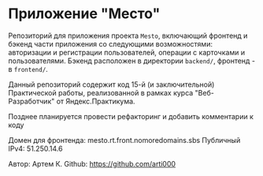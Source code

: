 # Приложение "Место"

Репозиторий для приложения проекта `Mesto`, включающий фронтенд и бэкенд части приложения со следующими возможностями: авторизации и регистрации пользователей, операции с карточками и пользователями. 
Бэкенд расположен в директории `backend/`, фронтенд - в `frontend/`. 

Данный репозиторий содержит код 15-й (и заключительной) Практической работы, реализованной в рамках курса "Веб-Разработчик" от Яндекс.Практикума.

Позднее планируется провести рефакторинг и добавить комментарии к коду

Домен для фронтенда: mesto.rt.front.nomoredomains.sbs
Публичный IPv4: 51.250.14.6

Автор: Артем К.
Github: https://github.com/arti000